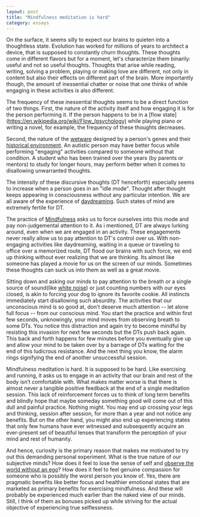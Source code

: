 ```yaml
---
layout: post
title: "Mindfulness meditation is hard"
category: essays
---
```

On the surface, it seems silly to expect our brains to quieten into a thoughtless state. Evolution has worked for millions of years to architect a device, that is supposed to constantly churn thoughts. These thoughts come in different flavors but for a moment, let's characterize them binarily: useful and not so useful thoughts. Thoughts that arise while reading, writing, solving a problem, playing or making love are different, not only in content but also their effects on different part of the brain. More importantly though, the amount of inessential chatter or noise that one thinks of while engaging in these activities is also different. 

The frequency of these inessential thoughts seems to be a direct function of two things. First, the nature of the activity itself and how engaging it is for the person performing it. If the person happens to be in a [flow state](https://en.wikipedia.org/wiki/Flow_(psychology) while playing piano or writing a novel, for example, the frequency of these thoughts decreases.   

Second, the nature of the [wetware](https://en.wikipedia.org/wiki/Wetware_%28brain%29) designed by a person's genes and their [historical environment](https://en.wikipedia.org/wiki/Environmental_history). An autistic person may have better focus while performing "engaging" activities compared to someone without that condition. A student who has been trained over the years (by parents or mentors) to study for longer hours, may perform better when it comes to disallowing unwarranted thoughts. 

The intensity of these discursive thoughts (DT henceforth) especially seems to increase when a person goes in an "idle mode". Thought after thought keeps appearing in consciousness without any particular intention. We are all aware of the experience of [daydreaming](https://en.wikipedia.org/wiki/Daydream). Such states of mind are extremely fertile for DT. 

The practice of [Mindfulness](https://en.wikipedia.org/wiki/Mindfulness) asks us to force ourselves into this mode and pay non-judgemental attention to it. As i mentioned, DT are always lurking around, even when we are engaged in an activity. These engagements never really allow us to pay attention to DT's control over us. With non-engaging activities like daydreaming, waiting in a queue or traveling to office over a memorized route, DT flood our brains with such force, we end up thinking without ever realizing that we are thinking. Its almost like someone has played a movie for us on the screen of our minds. Sometimes these thoughts can suck us into them as well as a great movie. 

Sitting down and asking our minds to pay attention to the breath or a single source of sound(like [white noise](https://en.wikipedia.org/wiki/White_noise)) or just counting numbers with our eyes closed, is akin to forcing your dog to ignore its favorite cookie. All instincts immediately start disallowing such absurdity. The activities that our unconscious mind is so good at, don't deserve much attention -- let alone full focus -- from our conscious mind. You start the practice and within first few seconds, unknowingly, your mind moves from observing breath to some DTs. You notice this distraction and again try to become mindful by resisting this invasion for next few seconds but the DTs push back again. This back and forth happens for few minutes before you eventually give up and allow your mind to be taken over by a barrage of DTs waiting for the end of this ludicrous resistance. And the next thing you know, the alarm rings signifying the end of another unsuccessful session.

Mindfulness meditation is hard. It is supposed to be hard. Like exercising and running, it asks us to engage in an activity that our brain and rest of the body isn’t comfortable with. What makes matter worse is that there is almost never a tangible positive feedback at the end of a single meditation session. This lack of reinforcement forces us to think of long term benefits and blindly hope that maybe someday something good will come out of this dull and painful practice. Nothing might. You may end up crossing your legs and thinking, session after session, for more than a year and not notice any benefits. But on the other hand, you might also end up experiencing states that only few humans have ever witnessed and subsequently acquire an ever-present set of beautiful lenses that transform the perception of your mind and rest of humanity.

And hence, curiosity is the primary reason that makes me motivated to try out this demanding personal experiment. What is the true nature of our subjective minds? How does it feel to lose the sense of self and [observe the world without an ego](https://en.wikipedia.org/wiki/Mushin_%28mental_state%29)? How does it feel to feel genuine compassion for someone who is possibly the worst person you know of. Yes, there are pragmatic benefits like better focus and healthier emotional states that are marketed as primary benefits for exercising mindfulness. And these will probably be experienced much earlier than the naked view of our minds. Still, I think of them as bonuses picked up while striving for the actual objective of experiencing true selflessness.

